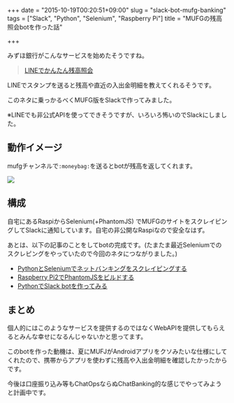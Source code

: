 +++
date = "2015-10-19T00:20:51+09:00"
slug = "slack-bot-mufg-banking"
tags = ["Slack", "Python", "Selenium", "Raspberry Pi"]
title = "MUFGの残高照会botを作った話"

+++

みずほ銀行がこんなサービスを始めたそうですね。

> [LINEでかんたん残高照会](http://www.mizuhobank.co.jp/net_shoukai/line/index.html)

LINEでスタンプを送ると残高や直近の入出金明細を教えてくれるそうです。

このネタに乗っかるべくMUFG版をSlackで作ってみました。

※LINEでも非公式APIを使ってできそうですが、いろいろ怖いのでSlackにしました。

<!--more-->

## 動作イメージ

mufgチャンネルで`:moneybag:`を送るとbotが残高を返してくれます。

![](/post/2015/10/slack-mufg.jpg)

## 構成

自宅にあるRaspiからSelenium(+PhantomJS)
でMUFGのサイトをスクレイピングしてSlackに通知しています。自宅の非公開なRaspiなので安全なはず。

あとは、以下の記事のことをしてbotの完成です。(たまたま最近Seleniumでのスクレピングをやっていたので今回のネタにつながりました。)

- [PythonとSeleniumでネットバンキングをスクレイピングする](http://blog.mursts.jp/entry/2015/09/25/scrape-netbanking-by-python-and-selenium/)
- [Raspberry Pi2でPhantomJSをビルドする](http://blog.mursts.jp/entry/2015/10/16/build-phantomjs-on-raspberrypi2/)
- [PythonでSlack botを作ってみる](http://blog.mursts.jp/entry/2015/10/17/create-slack-bot-by-python/)

## まとめ

個人的にはこのようなサービスを提供するのではなくWebAPIを提供してもらえるとみんな幸せになるんじゃないかと思ってます。

このbotを作った動機は、夏にMUFJがAndroidアプリをクソみたいな仕様にしてくれたので、携帯からアプリを使わずに残高や入出金明細を確認したかったからです。

今後は口座振り込み等もChatOpsならぬChatBanking的な感じでやってみようと計画中です。
